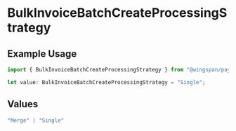# BulkInvoiceBatchCreateProcessingStrategy

## Example Usage

```typescript
import { BulkInvoiceBatchCreateProcessingStrategy } from "@wingspan/payments/sdk/models/shared";

let value: BulkInvoiceBatchCreateProcessingStrategy = "Single";
```

## Values

```typescript
"Merge" | "Single"
```
